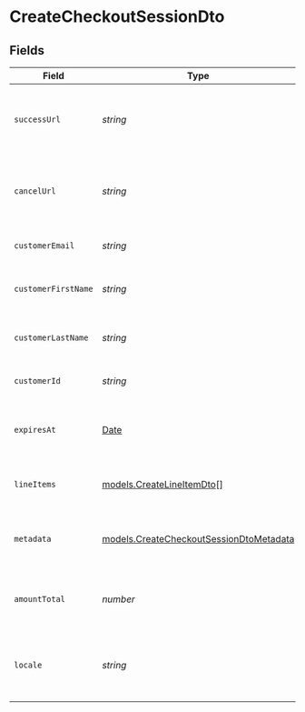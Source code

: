 # CreateCheckoutSessionDto


## Fields

| Field                                                                                         | Type                                                                                          | Required                                                                                      | Description                                                                                   | Example                                                                                       |
| --------------------------------------------------------------------------------------------- | --------------------------------------------------------------------------------------------- | --------------------------------------------------------------------------------------------- | --------------------------------------------------------------------------------------------- | --------------------------------------------------------------------------------------------- |
| `successUrl`                                                                                  | *string*                                                                                      | :heavy_minus_sign:                                                                            | The URL to redirect the user to upon successful payment.                                      | https://success.example.com                                                                   |
| `cancelUrl`                                                                                   | *string*                                                                                      | :heavy_minus_sign:                                                                            | The URL to redirect the user to upon cancellation of payment.                                 | https://cancel.example.com                                                                    |
| `customerEmail`                                                                               | *string*                                                                                      | :heavy_minus_sign:                                                                            | The email of the customer.                                                                    | customer@example.com                                                                          |
| `customerFirstName`                                                                           | *string*                                                                                      | :heavy_minus_sign:                                                                            | The firstName of the customer.                                                                | John                                                                                          |
| `customerLastName`                                                                            | *string*                                                                                      | :heavy_minus_sign:                                                                            | The lastName of the customer.                                                                 | Doe                                                                                           |
| `customerId`                                                                                  | *string*                                                                                      | :heavy_minus_sign:                                                                            | The unique id of the customer                                                                 | user_xxxxxxxxxxxxxxxx                                                                         |
| `expiresAt`                                                                                   | [Date](https://developer.mozilla.org/en-US/docs/Web/JavaScript/Reference/Global_Objects/Date) | :heavy_minus_sign:                                                                            | The expiration date of the checkout session.                                                  | 2023-10-02T14:30:00.000Z                                                                      |
| `lineItems`                                                                                   | [models.CreateLineItemDto](../models/createlineitemdto.md)[]                                  | :heavy_check_mark:                                                                            | List of items in the checkout session.                                                        |                                                                                               |
| `metadata`                                                                                    | [models.CreateCheckoutSessionDtoMetadata](../models/createcheckoutsessiondtometadata.md)      | :heavy_minus_sign:                                                                            | Additional metadata for the checkout session.                                                 | {"order_id":"ord_1JYLo8KerLxWZaQtys6ZQ1xS"}                                                   |
| `amountTotal`                                                                                 | *number*                                                                                      | :heavy_check_mark:                                                                            | The total amount of the checkout session                                                      | 35000                                                                                         |
| `locale`                                                                                      | *string*                                                                                      | :heavy_check_mark:                                                                            | The locale of the checkout session. default: fr_FR                                            | en-US                                                                                         |